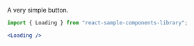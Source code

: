 A very simple button.

```jsx
import { Loading } from "react-sample-components-library";

<Loading />
```